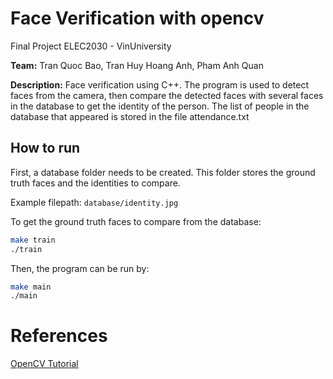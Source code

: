 # Face Verification with opencv
Final Project ELEC2030 - VinUniversity

**Team:** Tran Quoc Bao, Tran Huy Hoang Anh, Pham Anh Quan

**Description:** Face verification using C++. The program is used to detect faces from the camera, then compare the detected faces with several faces in the database to get the identity of the person. The list of people in the database that appeared is stored in the file attendance.txt

## How to run

First, a database folder needs to be created. This folder stores the ground truth faces and the identities to compare. 

Example filepath: `database/identity.jpg`

To get the ground truth faces to compare from the database:
``` bash
make train
./train
```
Then, the program can be run by:
```bash
make main
./main
```

# References
[OpenCV Tutorial](https://docs.opencv.org/4.x/d0/dd4/tutorial_dnn_face.html)